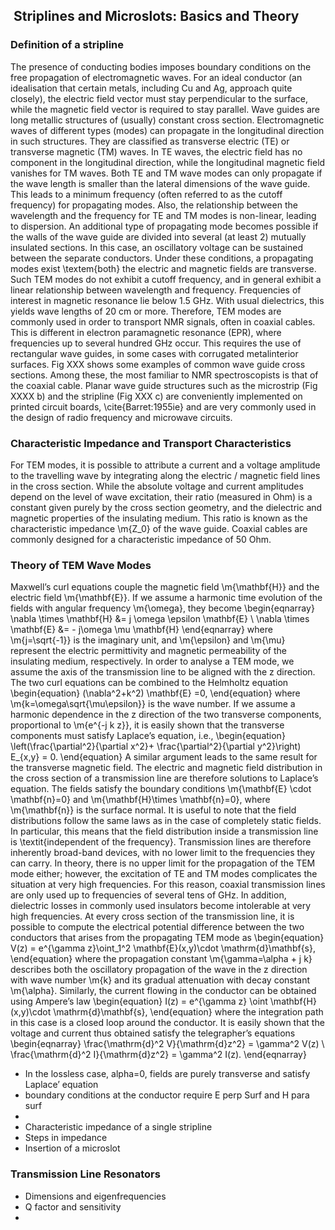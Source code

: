 ##  Striplines and Microslots: Basics and Theory
### Definition of a stripline
 The presence of conducting bodies imposes boundary conditions on the free propagation of electromagnetic waves. For an ideal conductor (an idealisation that certain metals, including Cu and Ag, approach quite closely), the electric field vector must stay perpendicular to the surface, while the magnetic field vector is required to stay parallel. 
Wave guides are long metallic structures of (usually) constant cross section. Electromagnetic waves of different types  (modes) can propagate in the longitudinal direction in such structures. They are classified as transverse electric (TE) or transverse magnetic (TM) waves. In TE waves, the electric field has no component in the longitudinal direction, while the longitudinal magnetic field vanishes for TM waves. Both TE and TM wave modes can only propagate if the wave length is smaller than the lateral dimensions of the wave guide. This leads to a minimum frequency (often referred to as the cutoff frequency) for propagating modes. Also, the relationship between the wavelength and the frequency for TE and TM modes is non-linear, leading to dispersion.
An additional type of propagating mode becomes possible if the walls of the wave guide are divided into several (at least 2) mutually insulated sections. In this case, an oscillatory voltage can be sustained between the separate conductors. Under these conditions, a propagating modes exist \textem{both} the electric and magnetic fields are transverse. Such TEM modes do not exhibit a cutoff frequency, and in general exhibit a linear relationship between wavelength and frequency. 
Frequencies of interest in magnetic resonance lie below 1.5 GHz. With usual dielectrics, this yields wave lengths of 20 cm or more. Therefore, TEM modes are commonly used in order to transport NMR signals, often in coaxial cables. This is different in electron paramagnetic resonance (EPR), where frequencies up to several hundred GHz occur. This requires the use of rectangular wave guides, in some cases with corrugated metalinterior surfaces.
Fig XXX shows some examples of common wave guide cross sections. Among these, the most familiar to NMR spectroscopists is that of the coaxial cable. Planar wave guide structures such as the microstrip (Fig XXXX b) and the stripline (Fig XXX c) are conveniently implemented on printed circuit boards, \cite{Barret:1955ie} and are very commonly used in the design of radio frequency and microwave circuits. 
### Characteristic Impedance and Transport Characteristics
For TEM modes, it is possible to attribute a current and a voltage amplitude to the travelling wave by integrating along the electric / magnetic field lines in the cross section. While the absolute voltage and current amplitudes depend on the level of wave excitation, their ratio (measured in Ohm) is a constant given purely by the cross section geometry, and the dielectric and magnetic properties of the insulating medium. This ratio is known as the characteristic impedance \m{Z_0} of the wave guide. Coaxial cables are commonly designed for a characteristic impedance of 50 Ohm.
### Theory of TEM Wave Modes
Maxwell’s curl equations couple the magnetic field \m{\mathbf{H}} and the electric field \m{\mathbf{E}}. If we assume a harmonic time evolution of the fields with angular frequency \m{\omega}, they become
\begin{eqnarray}
\nabla \times \mathbf{H} &= j \omega \epsilon \mathbf{E} \\
\nabla \times \mathbf{E} &= - j\omega \mu \mathbf{H}
\end{eqnarray}
where \m{j=\sqrt{-1}} is the imaginary unit, and \m{\epsilon} and \m{\mu} represent the electric permittivity and magnetic permeability of the insulating medium, respectively. In order to analyse a TEM mode, we assume the axis of the transmission line to be aligned with the z direction. The two curl equations can be combined to the Helmholtz equation
\begin{equation}
(\nabla^2+k^2) \mathbf{E}  =0,
\end{equation}
where \m{k=\omega\sqrt{\mu\epsilon}} is the wave number. If we assume a harmonic dependence in the z direction of the two transverse components, proportional to \m{e^{-j k z}}, it is easily shown that the transverse components must satisfy Laplace’s equation, i.e.,
\begin{equation}
\left(\frac{\partial^2}{\partial x^2}+ \frac{\partial^2}{\partial y^2}\right) E_{x,y} = 0.
\end{equation}
A similar argument leads to the same result for the transverse magnetic field. The electric and magnetic field distribution in the cross section of a transmission line are therefore solutions to Laplace’s equation. The fields satisfy the boundary conditions \m{\mathbf{E} \cdot \mathbf{n}=0} and \m{\mathbf{H}\times \mathbf{n}=0}, where \m{\mathbf{n}} is the surface normal. It is useful to note that the field distributions follow the same laws as in the case of completely static fields. In particular, this means that the field distribution inside a transmission line is \textit{independent of the frequency}. Transmission lines are therefore inherently broad-band devices, with no lower limit to the frequencies they can carry. In theory, there is no upper limit for the propagation of the TEM mode either; however, the excitation of TE and TM modes complicates the situation at very high frequencies. For this reason, coaxial transmission lines are only used up to frequencies of several tens of GHz. In addition, dielectric losses in commonly used insulators become intolerable at very high frequencies.
At every cross section of the transmission line, it is possible to compute the electrical potential difference between the two conductors that arises from the propagating TEM mode as
\begin{equation}
V(z) = e^{\gamma z}\oint_1^2 \mathbf{E}(x,y)\cdot \mathrm{d}\mathbf{s},
\end{equation}
where the propagation constant \m{\gamma=\alpha + j k} describes both the oscillatory propagation of the wave in the z direction with wave number \m{k} and its gradual attenuation with decay constant \m{\alpha}.
Similarly, the current flowing in the conductor can be obtained using Ampere’s law
\begin{equation}
I(z) = e^{\gamma z} \oint \mathbf{H}(x,y)\cdot \mathrm{d}\mathbf{s},
\end{equation}
where the integration path in this case is a closed loop around the conductor. It is easily shown that the voltage and current thus obtained satisfy the telegrapher’s equations
\begin{eqnarray}
\frac{\mathrm{d}^2 V}{\mathrm{d}z^2} = \gamma^2 V(z) \\
\frac{\mathrm{d}^2 I}{\mathrm{d}z^2} = \gamma^2 I(z).
\end{eqnarray}

- In the lossless case, alpha=0, fields are purely transverse and satisfy Laplace’ equation
- boundary conditions at the conductor require E perp Surf and H para surf
- 
- Characteristic impedance of a single stripline
- Steps in impedance
- Insertion of a microslot
### Transmission Line Resonators
- Dimensions and eigenfrequencies
- Q factor and sensitivity
- 
